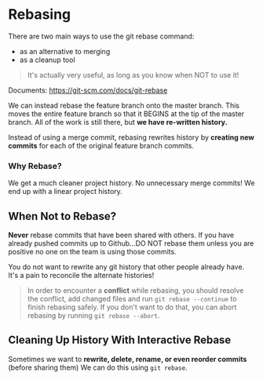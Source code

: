 # Rebasing

There are two main ways to use the git rebase command:

- as an alternative to merging
- as a cleanup tool

> It's actually very useful, as long as you know when NOT to use it!

Documents: https://git-scm.com/docs/git-rebase

We can instead rebase the feature branch onto the master branch. This moves the entire feature branch so that it BEGINS at the tip of the master branch. All of the work is still there, but **we have re-written history.**

Instead of using a merge commit, rebasing rewrites history by **creating new commits** for each of the original feature branch commits.

### Why Rebase?

We get a much cleaner project history. No unnecessary merge commits! We end up with a linear project history.

## When Not to Rebase?

**Never** rebase commits that have been shared with others. If you have already pushed commits up to Github...DO NOT rebase them unless you are positive no one on the team is using those commits.

You do not want to rewrite any git history that other people already have. It's a pain to reconcile the alternate histories!

> In order to encounter a **conflict** while rebasing, you should resolve the conflict, add changed files and run `git rebase --continue` to finish rebasing safely. If you don't want to do that, you can abort rebasing by running `git rebase --abort`.

## Cleaning Up History With Interactive Rebase

Sometimes we want to **rewrite, delete, rename, or even reorder commits** (before sharing them)
We can do this using `git rebase`.
